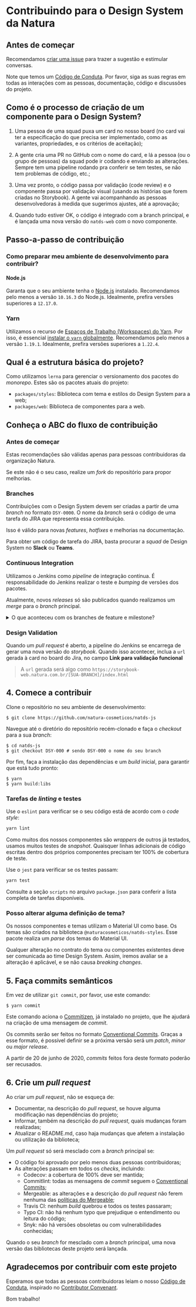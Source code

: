 # Contribuindo para o Design System da Natura

## Antes de começar

Recomendamos [criar uma issue](https://github.com/natura-cosmeticos/natds-js/issues/new/choose)
para trazer a sugestão e estimular conversas.

Note que temos um [Código de Conduta](./CODE_OF_CONDUCT.md).
Por favor, siga as suas regras em todas as interações com as pessoas, documentação, código e discussões do projeto.

## Como é o processo de criação de um componente para o Design System?

1. Uma pessoa de uma squad puxa um card no nosso board (no card vai ter a especificação do que precisa ser implementado, como as variantes, propriedades, e os critérios de aceitação);

2. A gente cria uma PR no GitHub com o nome do card, e lá a pessoa (ou o grupo de pessoas) da squad pode ir codando e enviando as alterações. Sempre tem uma pipeline rodando pra conferir se tem testes, se não tem problemas de código, etc.;

3. Uma vez pronto, o código passa por validação (code review) e o componente passa por validação visual (usando as histórias que forem criadas no Storybook). A gente vai acompanhando as pessoas desenvolvedoras à medida que sugerimos ajustes, até a aprovação;

4. Quando tudo estiver OK, o código é integrado com a branch principal, e é lançada uma nova versão do `natds-web` com o novo componente.

## Passo-a-passo de contribuição

### Como preparar meu ambiente de desenvolvimento para contribuir?

#### Node.js

Garanta que o seu ambiente tenha o [Node.js](https://nodejs.org/en/) instalado.
Recomendamos pelo menos a versão `10.16.3` do Node.js. Idealmente, prefira versões superiores a `12.17.0`.

### Yarn

Utilizamos o recurso de [Espaços de Trabalho (Workspaces) do Yarn](https://classic.yarnpkg.com/pt-BR/docs/workspaces).
Por isso, é essencial [instalar o `yarn` globalmente](https://classic.yarnpkg.com/pt-BR/docs/install).
Recomendamos pelo menos a versão `1.19.1`. Idealmente, prefira versões superiores a `1.22.4`.

## Qual é a estrutura básica do projeto?

Como utilizamos `lerna` para gerenciar o versionamento dos pacotes do _monorepo_.
Estes são os pacotes atuais do projeto:

- `packages/styles`: Biblioteca com tema e estilos do Design System para a web;
- `packages/web`: Biblioteca de componentes para a web.

## Conheça o ABC do fluxo de contribuição

### Antes de começar

Estas recomendações são válidas apenas para pessoas contribuidoras da organização Natura.

Se este não é o seu caso, realize um _fork_ do repositório para propor melhorias.

### Branches

Contribuições com o Design System devem ser criadas a partir de uma _branch_ no formato `DSY-0000`.
O nome da _branch_ será o código de uma tarefa do JIRA que representa essa contribuição.

Isso é válido para novas _features_, _hotfixes_ e melhorias na documentação.

Para obter um código de tarefa do JIRA, basta procurar a _squad_ de Design System no **Slack** ou **Teams**.

### Continuous Integration

Utilizamos o Jenkins como _pipeline_ de integração contínua.
É responsabilidade do Jenkins realizar o teste e _bumping_ de versões dos pacotes.

Atualmente, novos _releases_ só são publicados quando realizamos um _merge_ para o _branch_ principal.

<details>

<summary>O que aconteceu com os branches de feature e milestone?</summary>

Antes de 20 de junho de 2020, utilizávamos os padrões `^feature/(.+)$` para _feature branches_
e `^v\d+.\d+.\d+$` para _milestone branches_, bem como `hotfix/` e `docs/`.

Abandonamos este formato antigo em favor de utilizarmos CI/CD, garantindo um fluxo mais enxuto.
Por isso, desde essa data, a _pipeline_ ignora _branches_ nesse formato.

Além disso, o novo formato viabiliza a possibilidade de, em breve, permitirmos que _pushes_ para branches no formato `DSY-000` gerem _pre-releases_,
o que facilitaria o teste e validação das contribuições.

</details>

### Design Validation

Quando um _pull request_ é aberto, a pipeline do Jenkins se encarrega de gerar uma nova versão do _storybook_. Quando isso acontecer, inclua a `url` gerada à card no board do Jira, no campo **Link para validação funcional**

> A `url` gerada será algo como `https://storybook-web.natura.com.br/[SUA-BRANCH]/index.html`

## 4. Comece a contribuir

Clone o repositório no seu ambiente de desenvolvimento:

```shell script
$ git clone https://github.com/natura-cosmeticos/natds-js
```

Navegue até o diretório do repositório recém-clonado e faça o _checkout_ para a sua _branch_:

```shell script
$ cd natds-js
$ git checkout DSY-000 # sendo DSY-000 o nome do seu branch
```

Por fim, faça a instalação das dependências e um _build_ inicial, para garantir que está tudo pronto:

```shell script
$ yarn
$ yarn build:libs
```

### Tarefas de _linting_ e testes

Use o `eslint` para verificar se o seu código está de acordo com o _code style_:

```sh
yarn lint
```

Como muitos dos nossos componentes são _wrappers_ de outros já testados, usamos muitos testes de _snapshot_.
Quaisquer linhas adicionais de código escritas dentro dos próprios componentes precisam ter 100% de cobertura de teste.

Use o `jest` para verificar se os testes passam:

```sh
yarn test
```

Consulte a seção `scripts` no arquivo `package.json` para conferir a lista completa de tarefas disponíveis.

### Posso alterar alguma definição de tema?

Os nossos componentes e temas utilizam o Material UI como base.
Os temas são criados na biblioteca `@naturacosmeticos/natds-styles`.
Esse pacote realiza um _parse_ dos temas do Material UI.

Qualquer alteração no contrato do tema ou componentes existentes deve ser comunicada ao time Design System.
Assim, iremos avaliar se a alteração é aplicável, e se não causa _breaking changes_.

## 5. Faça commits semânticos

Em vez de utilizar `git commit`, por favor, use este comando:

```shell script
$ yarn commit
```

Este comando aciona o [Commitizen](https://www.thoughtworks.com/pt/radar/tools/commitizen),
já instalado no projeto, que lhe ajudará na criação de uma mensagem de _commit_.

Os commits serão ser feitos no formato [Conventional Commits](https://www.conventionalcommits.org/pt-br/).
Graças a esse formato, é possível definir se a próxima versão será um _patch_, _minor_ ou _major release_.

A partir de 20 de junho de 2020, _commits_ feitos fora deste formato poderão ser recusados.

## 6. Crie um _pull request_

Ao criar um _pull request_, não se esqueça de:

- Documentar, na descrição do _pull request_, se houve alguma modificação nas dependências do projeto;
- Informar, também na descrição do _pull request_, quais mudanças foram realizadas;
- Atualizar o README.md, caso haja mudanças que afetem a instalação ou utilização da biblioteca;

Um _pull request_ só será mesclado com a _branch_ principal se:

- O código foi aprovado por pelo menos duas pessoas contribuidoras;
- As alterações passam em todos os _checks_, incluindo:
  - Codecov: a cobertura de 100% deve ser mantida;
  - Commitlint: todas as mensagens de _commit_ seguem o [Conventional Commits](https://www.conventionalcommits.org/pt-br/);
  - Mergeable: as alterações e a descrição do _pull request_
    não ferem nenhuma das [políticas do Mergeable](https://github.com/natura-cosmeticos/.github/blob/main/.github/mergeable.yml);
  - Travis CI: nenhum _build_ quebrou e todos os testes passaram;
  - Typo CI: não há nenhum typo que prejudique o entendimento ou leitura do código;
  - Snyk: não há versões obsoletas ou com vulnerabilidades conhecidas;

Quando o seu _branch_ for mesclado com a _branch_ principal, uma nova versão das bibliotecas deste projeto será lançada.

## Agradecemos por contribuir com este projeto

Esperamos que todas as pessoas contribuidoras leiam o nosso [Código de Conduta](./CODE_OF_CONDUCT.md),
inspirado no [Contributor Convenant](https://www.contributor-covenant.org/).

Bom trabalho!
